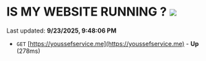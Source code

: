 # IS MY WEBSITE RUNNING ? [![](https://img.shields.io/static/v1?label=Sponsor&message=%E2%9D%A4&logo=GitHub&color=%23fe8e86)](https://github.com/sponsors/Youssef-Lehmam)

Last updated: **9/23/2025, 9:48:06 PM**

- `GET` [https://youssefservice.me](https://youssefservice.me) - **Up** (278ms)
